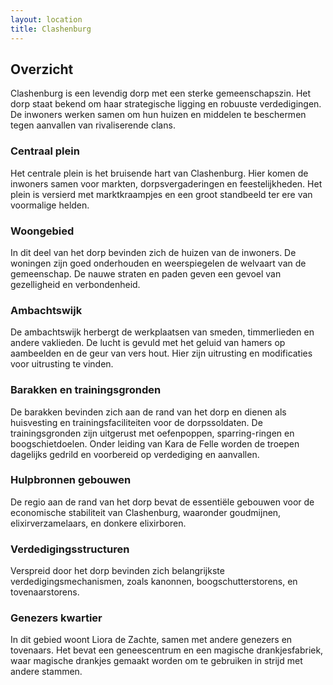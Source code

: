 ```yaml
---
layout: location
title: Clashenburg
---
```


## Overzicht
Clashenburg is een levendig dorp met een sterke gemeenschapszin. Het dorp staat bekend om haar strategische ligging en robuuste verdedigingen. De inwoners werken samen om hun huizen en middelen te beschermen tegen aanvallen van rivaliserende clans.

### Centraal plein
Het centrale plein is het bruisende hart van Clashenburg. Hier komen de inwoners samen voor markten, dorpsvergaderingen en feestelijkheden. Het plein is versierd met marktkraampjes en een groot standbeeld ter ere van voormalige helden.

### Woongebied
In dit deel van het dorp bevinden zich de huizen van de inwoners. De woningen zijn goed onderhouden en weerspiegelen de welvaart van de gemeenschap. De nauwe straten en paden geven een gevoel van gezelligheid en verbondenheid.

### Ambachtswijk
De ambachtswijk herbergt de werkplaatsen van smeden, timmerlieden en andere vaklieden. De lucht is gevuld met het geluid van hamers op aambeelden en de geur van vers hout. Hier zijn uitrusting en modificaties voor uitrusting te vinden.

### Barakken en trainingsgronden
De barakken bevinden zich aan de rand van het dorp en dienen als huisvesting en trainingsfaciliteiten voor de dorpssoldaten. De trainingsgronden zijn uitgerust met oefenpoppen, sparring-ringen en boogschietdoelen. Onder leiding van Kara de Felle worden de troepen dagelijks gedrild en voorbereid op verdediging en aanvallen.

### Hulpbronnen gebouwen
De regio aan de rand van het dorp bevat de essentiële gebouwen voor de economische stabiliteit van Clashenburg, waaronder goudmijnen, elixirverzamelaars, en donkere elixirboren.

### Verdedigingsstructuren
Verspreid door het dorp bevinden zich belangrijkste verdedigingsmechanismen, zoals kanonnen, boogschutterstorens, en tovenaarstorens.

### Genezers kwartier
In dit gebied woont Liora de Zachte, samen met andere genezers en tovenaars. Het bevat een geneescentrum en een magische drankjesfabriek, waar magische drankjes gemaakt worden om te gebruiken in strijd met andere stammen.